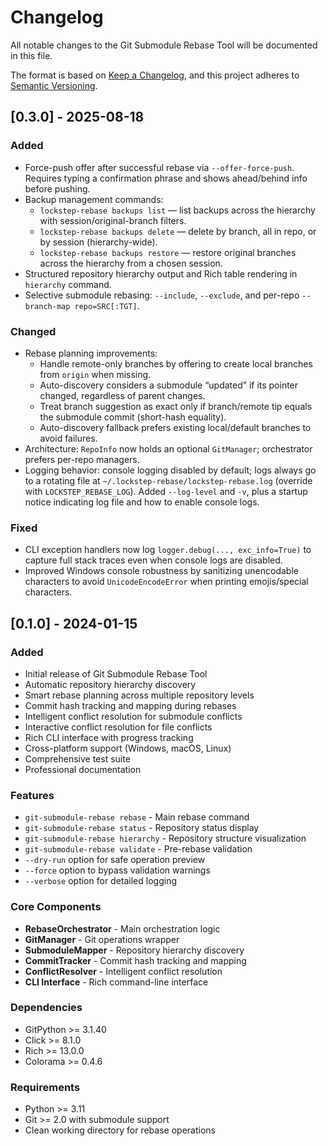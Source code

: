 # Changelog

All notable changes to the Git Submodule Rebase Tool will be documented in this file.

The format is based on [Keep a Changelog](https://keepachangelog.com/en/1.0.0/),
and this project adheres to [Semantic Versioning](https://semver.org/spec/v2.0.0.html).

## [0.3.0] - 2025-08-18

### Added
- Force-push offer after successful rebase via `--offer-force-push`. Requires typing a confirmation phrase and shows ahead/behind info before pushing.
- Backup management commands:
  - `lockstep-rebase backups list` — list backups across the hierarchy with session/original-branch filters.
  - `lockstep-rebase backups delete` — delete by branch, all in repo, or by session (hierarchy-wide).
  - `lockstep-rebase backups restore` — restore original branches across the hierarchy from a chosen session.
- Structured repository hierarchy output and Rich table rendering in `hierarchy` command.
- Selective submodule rebasing: `--include`, `--exclude`, and per-repo `--branch-map repo=SRC[:TGT]`.

### Changed
- Rebase planning improvements:
  - Handle remote-only branches by offering to create local branches from `origin` when missing.
  - Auto-discovery considers a submodule “updated” if its pointer changed, regardless of parent changes.
  - Treat branch suggestion as exact only if branch/remote tip equals the submodule commit (short-hash equality).
  - Auto-discovery fallback prefers existing local/default branches to avoid failures.
- Architecture: `RepoInfo` now holds an optional `GitManager`; orchestrator prefers per-repo managers.
- Logging behavior: console logging disabled by default; logs always go to a rotating file at `~/.lockstep-rebase/lockstep-rebase.log` (override with `LOCKSTEP_REBASE_LOG`). Added `--log-level` and `-v`, plus a startup notice indicating log file and how to enable console logs.

### Fixed
- CLI exception handlers now log `logger.debug(..., exc_info=True)` to capture full stack traces even when console logs are disabled.
- Improved Windows console robustness by sanitizing unencodable characters to avoid `UnicodeEncodeError` when printing emojis/special characters.

## [0.1.0] - 2024-01-15

### Added
- Initial release of Git Submodule Rebase Tool
- Automatic repository hierarchy discovery
- Smart rebase planning across multiple repository levels
- Commit hash tracking and mapping during rebases
- Intelligent conflict resolution for submodule conflicts
- Interactive conflict resolution for file conflicts
- Rich CLI interface with progress tracking
- Cross-platform support (Windows, macOS, Linux)
- Comprehensive test suite
- Professional documentation

### Features
- `git-submodule-rebase rebase` - Main rebase command
- `git-submodule-rebase status` - Repository status display
- `git-submodule-rebase hierarchy` - Repository structure visualization
- `git-submodule-rebase validate` - Pre-rebase validation
- `--dry-run` option for safe operation preview
- `--force` option to bypass validation warnings
- `--verbose` option for detailed logging

### Core Components
- **RebaseOrchestrator** - Main orchestration logic
- **GitManager** - Git operations wrapper
- **SubmoduleMapper** - Repository hierarchy discovery
- **CommitTracker** - Commit hash tracking and mapping
- **ConflictResolver** - Intelligent conflict resolution
- **CLI Interface** - Rich command-line interface

### Dependencies
- GitPython >= 3.1.40
- Click >= 8.1.0
- Rich >= 13.0.0
- Colorama >= 0.4.6

### Requirements
- Python >= 3.11
- Git >= 2.0 with submodule support
- Clean working directory for rebase operations
